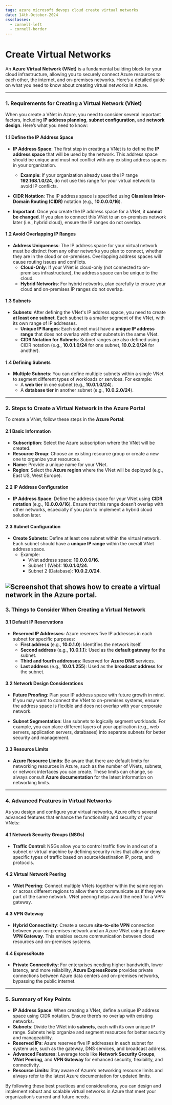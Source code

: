 ```yaml
---
tags: azure microsoft devops cloud create virtual networks
date: 14th-October-2024
cssclasses:
  - cornell-left
  - cornell-border
---
```


# Create Virtual Networks

An **Azure Virtual Network (VNet)** is a fundamental building block for your cloud infrastructure, allowing you to securely connect Azure resources to each other, the internet, and on-premises networks. Here’s a detailed guide on what you need to know about creating virtual networks in Azure.

---

### **1. Requirements for Creating a Virtual Network (VNet)**

When you create a VNet in Azure, you need to consider several important factors, including **IP address planning**, **subnet configuration**, and **network design**. Here’s what you need to know:

#### **1.1 Define the IP Address Space**

- **IP Address Space**: The first step in creating a VNet is to define the **IP address space** that will be used by the network. This address space should be unique and must not conflict with any existing address spaces in your organization.
    
    - **Example**: If your organization already uses the IP range **192.168.1.0/24**, do not use this range for your virtual network to avoid IP conflicts.
- **CIDR Notation**: The IP address space is specified using **Classless Inter-Domain Routing (CIDR)** notation (e.g., **10.0.0.0/16**).
    
- **Important**: Once you create the IP address space for a VNet, it **cannot be changed**. If you plan to connect this VNet to an on-premises network later (i.e., hybrid cloud), ensure the IP ranges do not overlap.
    

#### **1.2 Avoid Overlapping IP Ranges**

- **Address Uniqueness**: The IP address space for your virtual network must be distinct from any other networks you plan to connect, whether they are in the cloud or on-premises. Overlapping address spaces will cause routing issues and conflicts.
    - **Cloud-Only**: If your VNet is cloud-only (not connected to on-premises infrastructure), the address space can be unique to the cloud.
    - **Hybrid Networks**: For hybrid networks, plan carefully to ensure your cloud and on-premises IP ranges do not overlap.

#### **1.3 Subnets**

- **Subnets**: After defining the VNet's IP address space, you need to create **at least one subnet**. Each subnet is a smaller segment of the VNet, with its own range of IP addresses.
    - **Unique IP Ranges**: Each subnet must have a **unique IP address range** that does not overlap with other subnets in the same VNet.
    - **CIDR Notation for Subnets**: Subnet ranges are also defined using CIDR notation (e.g., **10.0.1.0/24** for one subnet, **10.0.2.0/24** for another).

#### **1.4 Defining Subnets**

- **Multiple Subnets**: You can define multiple subnets within a single VNet to segment different types of workloads or services. For example:
    - A **web tier** in one subnet (e.g., **10.0.1.0/24**).
    - A **database tier** in another subnet (e.g., **10.0.2.0/24**).

---

### **2. Steps to Create a Virtual Network in the Azure Portal**

To create a VNet, follow these steps in the **Azure Portal**:

#### **2.1 Basic Information**

- **Subscription**: Select the Azure subscription where the VNet will be created.
- **Resource Group**: Choose an existing resource group or create a new one to organize your resources.
- **Name**: Provide a unique name for your VNet.
- **Region**: Select the **Azure region** where the VNet will be deployed (e.g., East US, West Europe).

#### **2.2 IP Address Configuration**

- **IP Address Space**: Define the address space for your VNet using **CIDR notation** (e.g., **10.0.0.0/16**). Ensure that this range doesn’t overlap with other networks, especially if you plan to implement a hybrid cloud solution later.

#### **2.3 Subnet Configuration**

- **Create Subnets**: Define at least one subnet within the virtual network. Each subnet should have a **unique IP range** within the overall VNet address space.
    - Example:
        - VNet address space: **10.0.0.0/16**.
        - Subnet 1 (Web): **10.0.1.0/24**.
        - Subnet 2 (Database): **10.0.2.0/24**.

![Screenshot that shows how to create a virtual network in the Azure portal.](https://learn.microsoft.com/en-us/training/wwl-azure/configure-virtual-networks/media/create-virtual-networks-b4f1fd40.png)
---

### **3. Things to Consider When Creating a Virtual Network**

#### **3.1 Default IP Reservations**

- **Reserved IP Addresses**: Azure reserves five IP addresses in each subnet for specific purposes:
    - **First address** (e.g., **10.0.1.0**): Identifies the network itself.
    - **Second address** (e.g., **10.0.1.1**): Used as the **default gateway** for the subnet.
    - **Third and fourth addresses**: Reserved for **Azure DNS** services.
    - **Last address** (e.g., **10.0.1.255**): Used as the **broadcast address** for the subnet.

#### **3.2 Network Design Considerations**

- **Future Proofing**: Plan your IP address space with future growth in mind. If you may want to connect the VNet to on-premises systems, ensure the address space is flexible and does not overlap with your corporate network.
    
- **Subnet Segmentation**: Use subnets to logically segment workloads. For example, you can place different layers of your application (e.g., web servers, application servers, databases) into separate subnets for better security and management.
    

#### **3.3 Resource Limits**

- **Azure Resource Limits**: Be aware that there are default limits for networking resources in Azure, such as the number of VNets, subnets, or network interfaces you can create. These limits can change, so always consult **Azure documentation** for the latest information on networking limits.

---

### **4. Advanced Features in Virtual Networks**

As you design and configure your virtual networks, Azure offers several advanced features that enhance the functionality and security of your VNets:

#### **4.1 Network Security Groups (NSGs)**

- **Traffic Control**: NSGs allow you to control traffic flow in and out of a subnet or virtual machine by defining security rules that allow or deny specific types of traffic based on source/destination IP, ports, and protocols.

#### **4.2 Virtual Network Peering**

- **VNet Peering**: Connect multiple VNets together within the same region or across different regions to allow them to communicate as if they were part of the same network. VNet peering helps avoid the need for a VPN gateway.

#### **4.3 VPN Gateway**

- **Hybrid Connectivity**: Create a secure **site-to-site VPN** connection between your on-premises network and an Azure VNet using the **Azure VPN Gateway**. This enables secure communication between cloud resources and on-premises systems.

#### **4.4 ExpressRoute**

- **Private Connectivity**: For enterprises needing higher bandwidth, lower latency, and more reliability, **Azure ExpressRoute** provides private connections between Azure data centers and on-premises networks, bypassing the public internet.

---

### **5. Summary of Key Points**

- **IP Address Space**: When creating a VNet, define a unique IP address space using CIDR notation. Ensure there’s no overlap with existing networks.
- **Subnets**: Divide the VNet into **subnets**, each with its own unique IP range. Subnets help organize and segment resources for better security and manageability.
- **Reserved IPs**: Azure reserves five IP addresses in each subnet for system use, such as the gateway, DNS services, and broadcast address.
- **Advanced Features**: Leverage tools like **Network Security Groups**, **VNet Peering**, and **VPN Gateway** for enhanced security, flexibility, and connectivity.
- **Resource Limits**: Stay aware of Azure’s networking resource limits and always refer to the latest Azure documentation for updated limits.

By following these best practices and considerations, you can design and implement robust and scalable virtual networks in Azure that meet your organization’s current and future needs.